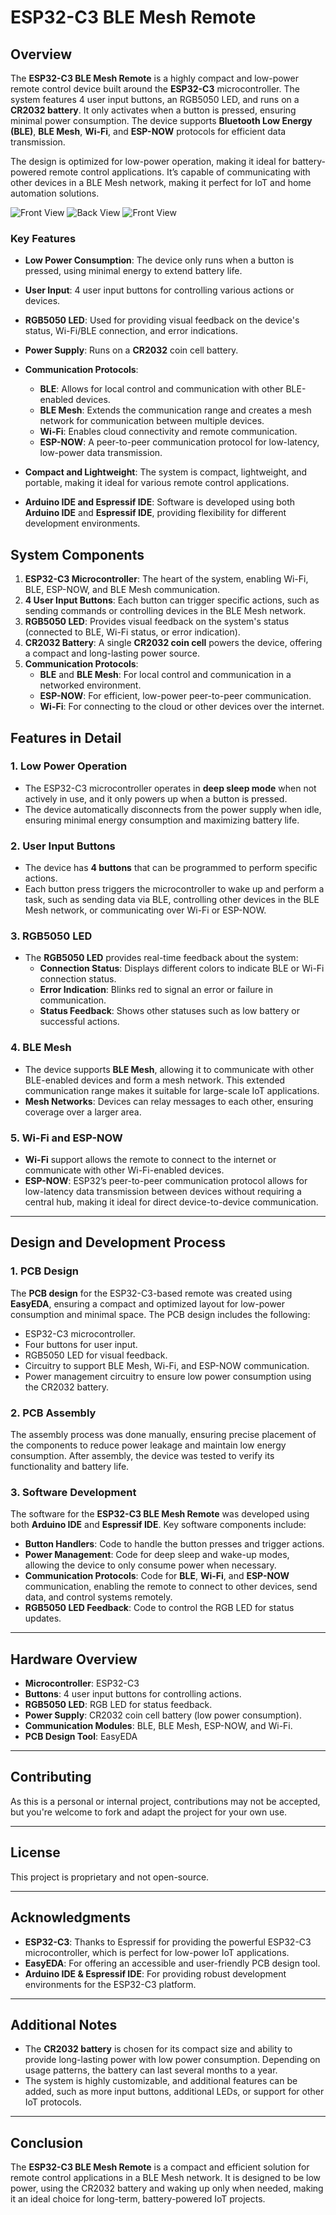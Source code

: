 # ESP32-C3 BLE Mesh Remote

## Overview

The **ESP32-C3 BLE Mesh Remote** is a highly compact and low-power remote control device built around the **ESP32-C3** microcontroller. The system features 4 user input buttons, an RGB5050 LED, and runs on a **CR2032 battery**. It only activates when a button is pressed, ensuring minimal power consumption. The device supports **Bluetooth Low Energy (BLE)**, **BLE Mesh**, **Wi-Fi**, and **ESP-NOW** protocols for efficient data transmission.

The design is optimized for low-power operation, making it ideal for battery-powered remote control applications. It’s capable of communicating with other devices in a BLE Mesh network, making it perfect for IoT and home automation solutions.

![Front View](https://github.com/karthirilla/ESP32_BLE_Mesh_Remote/blob/main/ESP32_HOME_AUTOMATION_BLE_MESH_REMOTE_FRONT.png)
![Back View](https://github.com/karthirilla/ESP32_BLE_Mesh_Remote/blob/main/ESP32_HOME_AUTOMATION_BLE_MESH_REMOTE_BACK.png)
![Front View](https://github.com/karthirilla/ESP32_BLE_Mesh_Remote/blob/main/ESP32_HOME_AUTOMATION_BLE_MESH_REMOTE_FRONT_1.png)

### Key Features

- **Low Power Consumption**: The device only runs when a button is pressed, using minimal energy to extend battery life.
- **User Input**: 4 user input buttons for controlling various actions or devices.
- **RGB5050 LED**: Used for providing visual feedback on the device's status, Wi-Fi/BLE connection, and error indications.
- **Power Supply**: Runs on a **CR2032** coin cell battery.
- **Communication Protocols**:
  - **BLE**: Allows for local control and communication with other BLE-enabled devices.
  - **BLE Mesh**: Extends the communication range and creates a mesh network for communication between multiple devices.
  - **Wi-Fi**: Enables cloud connectivity and remote communication.
  - **ESP-NOW**: A peer-to-peer communication protocol for low-latency, low-power data transmission.
  
- **Compact and Lightweight**: The system is compact, lightweight, and portable, making it ideal for various remote control applications.
- **Arduino IDE and Espressif IDE**: Software is developed using both **Arduino IDE** and **Espressif IDE**, providing flexibility for different development environments.

## System Components

1. **ESP32-C3 Microcontroller**: The heart of the system, enabling Wi-Fi, BLE, ESP-NOW, and BLE Mesh communication.
2. **4 User Input Buttons**: Each button can trigger specific actions, such as sending commands or controlling devices in the BLE Mesh network.
3. **RGB5050 LED**: Provides visual feedback on the system's status (connected to BLE, Wi-Fi status, or error indication).
4. **CR2032 Battery**: A single **CR2032 coin cell** powers the device, offering a compact and long-lasting power source.
5. **Communication Protocols**:
   - **BLE** and **BLE Mesh**: For local control and communication in a networked environment.
   - **ESP-NOW**: For efficient, low-power peer-to-peer communication.
   - **Wi-Fi**: For connecting to the cloud or other devices over the internet.

## Features in Detail

### 1. **Low Power Operation**
- The ESP32-C3 microcontroller operates in **deep sleep mode** when not actively in use, and it only powers up when a button is pressed.
- The device automatically disconnects from the power supply when idle, ensuring minimal energy consumption and maximizing battery life.

### 2. **User Input Buttons**
- The device has **4 buttons** that can be programmed to perform specific actions.
- Each button press triggers the microcontroller to wake up and perform a task, such as sending data via BLE, controlling other devices in the BLE Mesh network, or communicating over Wi-Fi or ESP-NOW.

### 3. **RGB5050 LED**
- The **RGB5050 LED** provides real-time feedback about the system:
  - **Connection Status**: Displays different colors to indicate BLE or Wi-Fi connection status.
  - **Error Indication**: Blinks red to signal an error or failure in communication.
  - **Status Feedback**: Shows other statuses such as low battery or successful actions.

### 4. **BLE Mesh**
- The device supports **BLE Mesh**, allowing it to communicate with other BLE-enabled devices and form a mesh network. This extended communication range makes it suitable for large-scale IoT applications.
- **Mesh Networks**: Devices can relay messages to each other, ensuring coverage over a larger area.

### 5. **Wi-Fi and ESP-NOW**
- **Wi-Fi** support allows the remote to connect to the internet or communicate with other Wi-Fi-enabled devices.
- **ESP-NOW**: ESP32’s peer-to-peer communication protocol allows for low-latency data transmission between devices without requiring a central hub, making it ideal for direct device-to-device communication.

---

## Design and Development Process

### 1. **PCB Design**
The **PCB design** for the ESP32-C3-based remote was created using **EasyEDA**, ensuring a compact and optimized layout for low-power consumption and minimal space. The PCB design includes the following:
- ESP32-C3 microcontroller.
- Four buttons for user input.
- RGB5050 LED for visual feedback.
- Circuitry to support BLE Mesh, Wi-Fi, and ESP-NOW communication.
- Power management circuitry to ensure low power consumption using the CR2032 battery.

### 2. **PCB Assembly**
The assembly process was done manually, ensuring precise placement of the components to reduce power leakage and maintain low energy consumption. After assembly, the device was tested to verify its functionality and battery life.

### 3. **Software Development**
The software for the **ESP32-C3 BLE Mesh Remote** was developed using both **Arduino IDE** and **Espressif IDE**. Key software components include:
- **Button Handlers**: Code to handle the button presses and trigger actions.
- **Power Management**: Code for deep sleep and wake-up modes, allowing the device to only consume power when necessary.
- **Communication Protocols**: Code for **BLE**, **Wi-Fi**, and **ESP-NOW** communication, enabling the remote to connect to other devices, send data, and control systems remotely.
- **RGB5050 LED Feedback**: Code to control the RGB LED for status updates.

---

## Hardware Overview

- **Microcontroller**: ESP32-C3
- **Buttons**: 4 user input buttons for controlling actions.
- **RGB5050 LED**: RGB LED for status feedback.
- **Power Supply**: CR2032 coin cell battery (low power consumption).
- **Communication Modules**: BLE, BLE Mesh, ESP-NOW, and Wi-Fi.
- **PCB Design Tool**: EasyEDA

---

## Contributing

As this is a personal or internal project, contributions may not be accepted, but you're welcome to fork and adapt the project for your own use.

---

## License

This project is proprietary and not open-source.

---

## Acknowledgments

- **ESP32-C3**: Thanks to Espressif for providing the powerful ESP32-C3 microcontroller, which is perfect for low-power IoT applications.
- **EasyEDA**: For offering an accessible and user-friendly PCB design tool.
- **Arduino IDE & Espressif IDE**: For providing robust development environments for the ESP32-C3 platform.

---

## Additional Notes

- The **CR2032 battery** is chosen for its compact size and ability to provide long-lasting power with low power consumption. Depending on usage patterns, the battery can last several months to a year.
- The system is highly customizable, and additional features can be added, such as more input buttons, additional LEDs, or support for other IoT protocols.

---

## Conclusion

The **ESP32-C3 BLE Mesh Remote** is a compact and efficient solution for remote control applications in a BLE Mesh network. It is designed to be low power, using the CR2032 battery and waking up only when needed, making it an ideal choice for long-term, battery-powered IoT projects.

